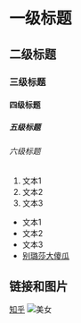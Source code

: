 # 一级标题
## 二级标题
### 三级标题
#### 四级标题
##### 五级标题
###### 六级标题
1. 文本1
2. 文本2
3. 文本3
- 文本1
- 文本2
- 文本3
- [别璐莎大傻瓜](http://scikit-learn.org/stable/modules/svm.html#svm-kernels)
## 链接和图片
[知乎](https://www.zhihu.com/question/20070065)
![美女](http://image.baidu.com/search/detail?ct=503316480&z=0&ipn=false&word=%E5%9B%BE%E7%89%87%20%E7%BE%8E%E5%A5%B3&step_word=&hs=0&pn=62&spn=0&di=166096194550&pi=0&rn=1&tn=baiduimagedetail&is=0%2C0&istype=2&ie=utf-8&oe=utf-8&in=24401&cl=2&lm=-1&st=-1&cs=2171080780%2C371484979&os=520162205%2C3168475946&simid=4149307474%2C718351163&adpicid=0&lpn=0&ln=1998&fr=ala&fmq=1402900904181_R&fm=&ic=0&s=&se=1&sme=&tab=&width=&height=&face=0&ist=&jit=&cg=girl&bdtype=0&oriquery=&objurl=http%3A%2F%2Fimage.tianjimedia.com%2FuploadImages%2F2014%2F338%2F52%2FH9BZ63EJD37X.jpg&fromurl=ippr_z2C%24qAzdH3FAzdH3Frtv_z%26e3Byjfhy_z%26e3Bv54AzdH3Fdl8AzdH3F98nlndl81_9_z%26e3Bfip4s&gsm=1e)
